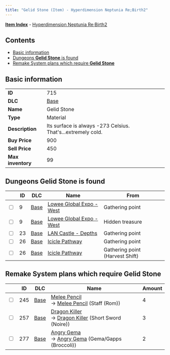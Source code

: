 ```yaml
---
title: "Gelid Stone (Item) - Hyperdimension Neptunia Re;Birth2"
---
```


[**Item Index**](/neptunia/rb2/item/index.html) - [Hyperdimension Neptunia Re;Birth2](/neptunia/rb2)

## Contents

- [Basic information](#basic-information)
- [Dungeons **Gelid Stone** is found](#dungeons-gelid-stone-is-found)
- [Remake System plans which require **Gelid Stone**](#remake-system-plans-which-require-gelid-stone)

## Basic information

|   |   |
| -- | -- |
| **ID** | 715 |
| **DLC** | [Base](/neptunia/rb2/dlc/0-base.html) |
| **Name** | Gelid Stone |
| **Type** | Material |
| **Description** | Its surface is always -273 Celsius. That's...extremely cold. |
| **Buy Price** | 900 |
| **Sell Price** | 450 |
| **Max inventory** | 99 |

## Dungeons **Gelid Stone** is found

|    | ID | DLC | Name | From |
| -- | -- | --- | ---- | ---- |
| <input type="checkbox" id="rb2-dungeon-0-9" class="trackbox" /> | 9 | [Base](/neptunia/rb2/dlc/0-base.html) | [Lowee Global Expo - West](/neptunia/rb2/dungeon/0-9-lowee-global-expo-west.html) | Gathering point |
| <input type="checkbox" id="rb2-dungeon-0-9" class="trackbox" /> | 9 | [Base](/neptunia/rb2/dlc/0-base.html) | [Lowee Global Expo - West](/neptunia/rb2/dungeon/0-9-lowee-global-expo-west.html) | Hidden treasure |
| <input type="checkbox" id="rb2-dungeon-0-23" class="trackbox" /> | 23 | [Base](/neptunia/rb2/dlc/0-base.html) | [LAN Castle - Depths](/neptunia/rb2/dungeon/0-23-lan-castle-depths.html) | Gathering point |
| <input type="checkbox" id="rb2-dungeon-0-26" class="trackbox" /> | 26 | [Base](/neptunia/rb2/dlc/0-base.html) | [Icicle Pathway](/neptunia/rb2/dungeon/0-26-icicle-pathway.html) | Gathering point |
| <input type="checkbox" id="rb2-dungeon-0-26" class="trackbox" /> | 26 | [Base](/neptunia/rb2/dlc/0-base.html) | [Icicle Pathway](/neptunia/rb2/dungeon/0-26-icicle-pathway.html) | Gathering point (Harvest Shift) |

## Remake System plans which require **Gelid Stone**

|    | ID | DLC | Name | Amount |
| -- | -- | --- | ---- | ------ |
| <input type="checkbox" id="rb2-remake-0-245" class="trackbox" /> | 245 | [Base](/neptunia/rb2/dlc/0-base.html) | [Melee Pencil](/neptunia/rb2/remake/0-245-melee-pencil.html)<br />→ [Melee Pencil](/neptunia/rb2/item/0-1155-melee-pencil.html) (Staff (Rom)) | 4 |
| <input type="checkbox" id="rb2-remake-0-257" class="trackbox" /> | 257 | [Base](/neptunia/rb2/dlc/0-base.html) | [Dragon Killer](/neptunia/rb2/remake/0-257-dragon-killer.html)<br />→ [Dragon Killer](/neptunia/rb2/item/0-1200-dragon-killer.html) (Short Sword (Noire)) | 3 |
| <input type="checkbox" id="rb2-remake-0-277" class="trackbox" /> | 277 | [Base](/neptunia/rb2/dlc/0-base.html) | [Angry Gema](/neptunia/rb2/remake/0-277-angry-gema.html)<br />→ [Angry Gema](/neptunia/rb2/item/0-1275-angry-gema.html) (Gema/Gapps (Broccoli)) | 2 |